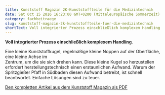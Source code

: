 ```yaml
---
title: Kunststoff Magazin 2K-Kunststoffteile für die Medizintechnik
date: Sat Oct 15 2016 16:23:00 GMT+0200 (Mitteleuropäische Sommerzeit)
category: fachbeitraege
slug: kunststoff-magazin-2k-kunststoffteile-fuer-die-medizintechnik
shortText: Voll integrierter Prozess einschließlich komplexem Handling. Eine kleine Kunststoffkugel, regelmäßige kleine Noppen auf der Oberfläche, eine kleine Achse im Zentrum, um die sie sich drehen kann.
---
```


<p><strong>Voll integrierter Prozess einschließlich komplexem Handling</strong>.</p>

Eine kleine Kunststoffkugel, regelmäßige kleine Noppen auf der Oberfläche, eine kleine Achse im<br>Zentrum, um die sie sich drehen kann. Diese kleine Kugel so herzustellen erfordert herstellungstechnisch einen erstaunlichen Aufwand. Warum der Spritzgießer Pfaff in Südbaden diesen Aufwand betreibt, ist schnell beantwortet. Einfache Lösungen sind zu teuer.</p>

<p><a href="/downloads/KM_Oktober_2016_S26-28_web.pdf" target="_blank" rel="noreferrer noopener" aria-label=" (öffnet in neuem Tab)">Den kompletten Artikel aus dem Kunststoff Magazin als PDF</a></p>

